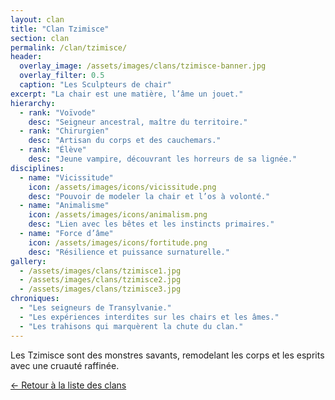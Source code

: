```yaml
---
layout: clan
title: "Clan Tzimisce"
section: clan
permalink: /clan/tzimisce/
header:
  overlay_image: /assets/images/clans/tzimisce-banner.jpg
  overlay_filter: 0.5
  caption: "Les Sculpteurs de chair"
excerpt: "La chair est une matière, l’âme un jouet."
hierarchy:
  - rank: "Voïvode"
    desc: "Seigneur ancestral, maître du territoire."
  - rank: "Chirurgien"
    desc: "Artisan du corps et des cauchemars."
  - rank: "Élève"
    desc: "Jeune vampire, découvrant les horreurs de sa lignée."
disciplines:
  - name: "Vicissitude"
    icon: /assets/images/icons/vicissitude.png
    desc: "Pouvoir de modeler la chair et l’os à volonté."
  - name: "Animalisme"
    icon: /assets/images/icons/animalism.png
    desc: "Lien avec les bêtes et les instincts primaires."
  - name: "Force d’âme"
    icon: /assets/images/icons/fortitude.png
    desc: "Résilience et puissance surnaturelle."
gallery:
  - /assets/images/clans/tzimisce1.jpg
  - /assets/images/clans/tzimisce2.jpg
  - /assets/images/clans/tzimisce3.jpg
chroniques:
  - "Les seigneurs de Transylvanie."
  - "Les expériences interdites sur les chairs et les âmes."
  - "Les trahisons qui marquèrent la chute du clan."
---
```


Les Tzimisce sont des monstres savants, remodelant les corps et les esprits avec une cruauté raffinée.

[← Retour à la liste des clans](/univers/clans/)
